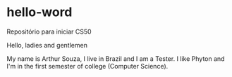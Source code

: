 # hello-word
Repositório para iniciar CS50

Hello, ladies and gentlemen

My name is Arthur Souza, I live in Brazil and I am a Tester.
I like Phyton and I'm in the first semester of college (Computer Science).
